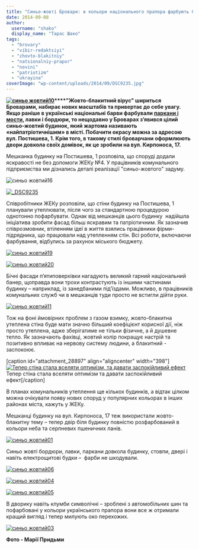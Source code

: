```yaml
---
title: "Синьо-жовті Бровари: в кольори національного прапора фарбують багатоповерхівки та подвір'я"
date: 2014-09-08
author: 
  username: "shako"
  display_name: "Тарас Шако"
tags: 
  - "brovary"
  - "vibir-redaktsiyi"
  - "zhovto-blakitniy"
  - "natsionalniy-prapor"
  - "novini"
  - "patriotizm"
  - "ukrayina"
coverImage: "wp-content/uploads/2014/09/DSC9235.jpg"
---
```


**[![синьо жовтий10](https://mpz.brovary.org/wp-content/uploads/2014/09/sino-zhovtiy10.jpg)](https://mpz.brovary.org/wp-content/uploads/2014/09/sino-zhovtiy10.jpg)****"Жовто-блакитний вірус" шириться Броварами, набирає нових масштабів та привертає до себе увагу. Якщо раніше в українські національні барви фарбували [паркани і мости](https://mpz.brovary.org/ukrayinske-misto-brovari-farbuyut-v-zhovto-blakitni-kolori/), лавки і бордюри, то нещодавно у Броварах з’явився цілий синьо-жовтий будинок, який жартома називають «найпатріотичнішим» в місті. Побачити окрасу можна за адресою вул. Постишева, 1. Крім того, в такому стилі броварчани оформлюють двори довкола своїх домівок, як це зробили на вул. Кирпоноса, 17.**

Мешканка будинку на Постишева, 1 розповіла, що споруді додали яскравості не без допомоги ЖЕКу №4. У працівників комунального підприємства ми дізнались деталі реалізації "синьо-жовтого" задуму.

![синьо жовтий16](https://mpz.brovary.org/wp-content/uploads/2014/09/sino-zhovtiy16.jpg)

[![_DSC9235](https://mpz.brovary.org/wp-content/uploads/2014/09/DSC9235.jpg)](https://mpz.brovary.org/wp-content/uploads/2014/09/DSC9235.jpg)

Співробітники ЖЕКу розповіли, що стіни будинку на Постишева, 1 планували утеплювати, після чого за стандартною процедурою однотонно пофарбувати. Однак від мешканців цього будинку  надійшла ініціатива зробити фасад більш яскравим та патріотичним. Як зазначив співрозмовник, втіленням ідеї в життя взялись працівники фірми-підрядника, що працювали над утепленням стін. Всі роботи, включаючи фарбування, відбулись за рахунок міського бюджету.

[![синьо жовтий19](https://mpz.brovary.org/wp-content/uploads/2014/09/sino-zhovtiy19.jpg)](https://mpz.brovary.org/wp-content/uploads/2014/09/sino-zhovtiy19.jpg)

[![синьо жовтий20](https://mpz.brovary.org/wp-content/uploads/2014/09/sino-zhovtiy20.jpg)](https://mpz.brovary.org/wp-content/uploads/2014/09/sino-zhovtiy20.jpg)

Бічні фасади п’ятиповерхівки нагадують великий гарний національний банер, щоправда вони трохи контрастують із іншими частинами будинку – наприклад, із занедбаними під’їздами. Можливо, в працівників комунальних служб чи в мешканців туди просто не встигли дійти руки.

[![синьо жовтий11](https://mpz.brovary.org/wp-content/uploads/2014/09/sino-zhovtiy11.jpg)](https://mpz.brovary.org/wp-content/uploads/2014/09/sino-zhovtiy11.jpg)

Тож на фоні ймовірних проблем з газом взимку, жовто-блакитна утеплена стіна буде мати значно більший коефіцієнт корисної дії, ніж просто утеплена, адже зберігатиме не тільки фізичне, а й душевне тепло. Як зазначають фахівці, жовтий колір покращує настрій та позитивно впливає на нервову систему людини, а блакитний - заспокоює.

\[caption id="attachment\_28897" align="aligncenter" width="398"\][![Тепер стіна стала вселяти оптимізм, та давати заспокійливий ефект](https://mpz.brovary.org/wp-content/uploads/2014/09/sino-zhovtiy12.jpg)](https://mpz.brovary.org/wp-content/uploads/2014/09/sino-zhovtiy12.jpg) Тепер стіна стала вселяти оптимізм та давати заспокійливий ефект\[/caption\]

В планах комунальників утеплення ще кількох будинків, а відтак цілком можна очікувати появу нових споруд у популярних кольорах в інших районах міста, кажуть у ЖЕКу.

Мешканці будинку на вул. Кирпоноса, 17 теж використали жовто-блакитну тему – тепер двір біля будинку повністю розфарбований в кольори неба та серпневих пшеничних ланів.

[![синьо жовтий01](https://mpz.brovary.org/wp-content/uploads/2014/09/sino-zhovtiy01.jpg)](https://mpz.brovary.org/wp-content/uploads/2014/09/sino-zhovtiy01.jpg)

Синьо жовті бордюри, лавки, паркани довкола будинку, стовпи, двері і навіть електрощитові будки –  фарби не шкодували.

[![синьо жовтий06](https://mpz.brovary.org/wp-content/uploads/2014/09/sino-zhovtiy06.jpg)](https://mpz.brovary.org/wp-content/uploads/2014/09/sino-zhovtiy06.jpg)

[![синьо жовтий04](https://mpz.brovary.org/wp-content/uploads/2014/09/sino-zhovtiy04.jpg)](https://mpz.brovary.org/wp-content/uploads/2014/09/sino-zhovtiy04.jpg)

[![синьо жовтий05](https://mpz.brovary.org/wp-content/uploads/2014/09/sino-zhovtiy05.jpg)](https://mpz.brovary.org/wp-content/uploads/2014/09/sino-zhovtiy05.jpg)

В дворику навіть клумби символічні – зроблені з автомобільних шин та пофарбовані у кольори українського прапора вони все ж отримали кращий вигляд і тепер милують око перехожих.

[![синьо жовтий03](https://mpz.brovary.org/wp-content/uploads/2014/09/sino-zhovtiy03.jpg)](https://mpz.brovary.org/wp-content/uploads/2014/09/sino-zhovtiy03.jpg)

**Фото - Марії Придьми**
